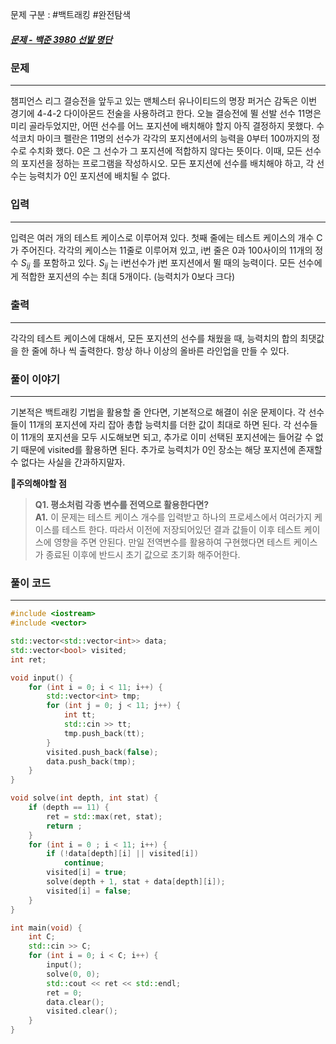 문제 구분 : #백트래킹 #완전탐색 
##### [문제 - 백준 3980 선발 명단](https://www.acmicpc.net/problem/3980)

### 문제
<hr>

챔피언스 리그 결승전을 앞두고 있는 맨체스터 유나이티드의 명장 퍼거슨 감독은 이번 경기에 4-4-2 다이아몬드 전술을 사용하려고 한다. 오늘 결승전에 뛸 선발 선수 11명은 미리 골라두었지만, 어떤 선수를 어느 포지션에 배치해야 할지 아직 결정하지 못했다. 수석코치 마이크 펠란은 11명의 선수가 각각의 포지션에서의 능력을 0부터 100까지의 정수로 수치화 했다. 0은 그 선수가 그 포지션에 적합하지 않다는 뜻이다. 이때, 모든 선수의 포지션을 정하는 프로그램을 작성하시오. 모든 포지션에 선수를 배치해야 하고, 각 선수는 능력치가 0인 포지션에 배치될 수 없다.
### 입력
<hr>

입력은 여러 개의 테스트 케이스로 이루어져 있다. 첫째 줄에는 테스트 케이스의 개수 C가 주어진다. 각각의 케이스는 11줄로 이루어져 있고, i번 줄은 0과 100사이의 11개의 정수 $S_{ij}$ 를 포함하고 있다. $S_{ij}$ 는 i번선수가 j번 포지션에서 뛸 때의 능력이다. 모든 선수에게 적합한 포지션의 수는 최대 5개이다. (능력치가 0보다 크다)
### 출력
<hr>

각각의 테스트 케이스에 대해서, 모든 포지션의 선수를 채웠을 때, 능력치의 합의 최댓값을 한 줄에 하나 씩 출력한다. 항상 하나 이상의 올바른 라인업을 만들 수 있다.
### 풀이 이야기
<hr>

기본적은 백트래킹 기법을 활용할 줄 안다면, 기본적으로 해결이 쉬운 문제이다. 각 선수들이 11개의 포지션에 자리 잡아 총합 능력치를 더한 값이 최대로 하면 된다. 각 선수들이 11개의 포지션을 모두 시도해보면 되고, 추가로 이미 선택된 포지션에는 들어갈 수 없기 때문에 visited를 활용하면 된다. 추가로 능력치가 0인 장소는 해당 포지션에 존재할 수 없다는 사실을 간과하지말자.

**🚨주의해야할 점**
>**Q1. 평소처럼 각종 변수를 전역으로 활용한다면?**  
>**A1.** 이 문제는 테스트 케이스 개수를 입력받고 하나의 프로세스에서 여러가지 케이스를 테스트 한다. 따라서 이전에 저장되어있던 결과 값들이 이후 테스트 케이스에 영향을 주면 안된다. 만일 전역변수를 활용하여 구현했다면 테스트 케이스가 종료된 이후에 반드시 초기 값으로 초기화 해주어한다.
### 풀이 코드
<hr>

``` c++
#include <iostream>
#include <vector>

std::vector<std::vector<int>> data;
std::vector<bool> visited;
int ret;

void input() {
	for (int i = 0; i < 11; i++) {
		std::vector<int> tmp;
		for (int j = 0; j < 11; j++) {
			int tt;
			std::cin >> tt;
			tmp.push_back(tt);
		}
		visited.push_back(false);
		data.push_back(tmp);
	}
}

void solve(int depth, int stat) {
	if (depth == 11) {
		ret = std::max(ret, stat);
		return ;
	}
	for (int i = 0 ; i < 11; i++) {
		if (!data[depth][i] || visited[i])
			continue;
		visited[i] = true;
		solve(depth + 1, stat + data[depth][i]);
		visited[i] = false;
	}
} 

int main(void) {
	int C;
	std::cin >> C;
	for (int i = 0; i < C; i++) {
		input();
		solve(0, 0);
		std::cout << ret << std::endl;
		ret = 0;
		data.clear();
		visited.clear();
	}
}
```





